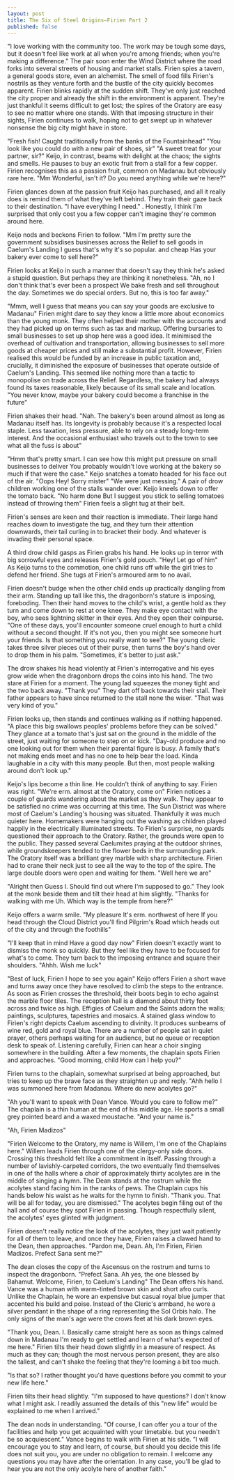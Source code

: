 ```yaml
---
layout: post
title: The Six of Steel Origins—Firien Part 2
published: false
---
```


"I love working with the community too. The work may be tough some days, but it doesn't feel like work at all when you're among friends; when you're making a difference." The pair soon enter the Wind District where the road forks into several streets of housing and market stalls. Firien spies a tavern, a general goods store, even an alchemist. The smell of food fills Firien's nostrils as they venture forth and the bustle of the city quickly becomes apparent. Firien blinks rapidly at the sudden shift. They've only just reached the city proper and already the shift in the environment is apparent. They're just thankful it seems difficult to get lost; the spires of the Oratory are easy to see no matter where one stands. With that imposing structure in their sights, Firien continues to walk, hoping not to get swept up in whatever nonsense the big city might have in store.

"Fresh fish! Caught traditionally from the banks of the Fountainhead"
"You look like you could do with a new pair of shoes, sir"
"A sweet treat for your partner, sir?"
Keijo, in contrast, beams with delight at the chaos; the sights and smells. He pauses to buy an exotic fruit from a stall for a few copper. Firien recognises this as a passion fruit, common on Madanau but obviously rare here.
"Mm Wonderful, isn't it? Do you need anything while we're here?"

Firien glances down at the passion fruit Keijo has purchased, and all it really does is remind them of what they've left behind. They train their gaze back to their destination.
"I have everything I need."
. Honestly, I think I'm surprised that only cost you a few copper can't imagine they're common around here.

Keijo nods and beckons Firien to follow.
"Mm I'm pretty sure the government subsidises businesses across the Relief to sell goods in Caelum's Landing I guess that's why it's so popular. and cheap Has your bakery ever come to sell here?"

Firien looks at Keijo in such a manner that doesn't say they think he's asked a stupid question. But perhaps they are thinking it nonetheless.
"Ah, no I don't think that's ever been a prospect We bake fresh and sell throughout the day. Sometimes we do special orders. But no, this is too far away."

"Mmm, well I guess that means you can say your goods are exclusive to Madanau"
Firien might dare to say they know a little more about economics than the young monk. They often helped their mother with the accounts and they had picked up on terms such as tax and markup. Offering bursaries to small businesses to set up shop here was a good idea. It minimised the overhead of cultivation and transportation, allowing businesses to sell more goods at cheaper prices and still make a substantial profit. However, Firien realised this would be funded by an increase in public taxation and, crucially, it diminished the exposure of businesses that operate outside of Caelum's Landing. This seemed like nothing more than a tactic to monopolise on trade across the Relief. Regardless, the bakery had always found its taxes reasonable, likely because of its small scale and location.
"You never know, maybe your bakery could become a franchise in the future"

Firien shakes their head.
"Nah. The bakery's been around almost as long as Madanau itself has. Its longevity is probably because it's a respected local staple. Less taxation, less pressure, able to rely on a steady long-term interest. And the occasional enthusiast who travels out to the town to see what all the fuss is about"

"Hmm that's pretty smart. I can see how this might put pressure on small businesses to deliver You probably wouldn't love working at the bakery so much if that were the case."
Keijo snatches a tomato headed for his face out of the air.
"Oops Hey! Sorry mister"
"We were just messing."
A pair of drow children working one of the stalls wander over. Keijo kneels down to offer the tomato back.
"No harm done But I suggest you stick to selling tomatoes instead of throwing them"
Firien feels a slight tug at their belt.

Firien's senses are keen and their reaction is immediate. Their large hand reaches down to investigate the tug, and they turn their attention downwards, their tail curling in to bracket their body. And whatever is invading their personal space.

A third drow child gasps as Firien grabs his hand. He looks up in terror with big sorrowful eyes and releases Firien's gold pouch.
"Hey! Let go of him"
As Keijo turns to the commotion, one child runs off while the girl tries to defend her friend. She tugs at Firien's armoured arm to no avail.

Firien doesn't budge when the other child ends up practically dangling from their arm. Standing up tall like this, the dragonborn's stature is imposing, foreboding. Then their hand moves to the child's wrist, a gentle hold as they turn and come down to rest at one knee. They make eye contact with the boy, who sees lightning skitter in their eyes. And they open their coinpurse.
"One of these days, you'll encounter someone cruel enough to hurt a child without a second thought. If it's not you, then you might see someone hurt your friends. Is that something you really want to see?"
The young cleric takes three silver pieces out of their purse, then turns the boy's hand over to drop them in his palm.
"Sometimes, it's better to just ask."

The drow shakes his head violently at Firien's interrogative and his eyes grow wide when the dragonborn drops the coins into his hand. The two stare at Firien for a moment. The young lad squeezes the money tight and the two back away.
"Thank you"
They dart off back towards their stall. Their father appears to have since returned to the stall none the wiser.
"That was very kind of you."

Firien looks up, then stands and continues walking as if nothing happened.
"A place this big swallows peoples' problems before they can be solved."
They glance at a tomato that's just sat on the ground in the middle of the street, just waiting for someone to step on or kick.
"Day-old produce and no one looking out for them when their parental figure is busy. A family that's not making ends meet and has no one to help bear the load. Kinda laughable in a city with this many people. But then, most people walking around don't look up."

Keijo's lips become a thin line. He couldn't think of anything to say. Firien was right.
"We're erm. almost at the Oratory, come on"
Firien notices a couple of guards wandering about the market as they walk. They appear to be satisfied no crime was occurring at this time. The Sun District was where most of Caelum's Landing's housing was situated. Thankfully it was much quieter here. Homemakers were hanging out the washing as children played happily in the electrically illuminated streets. To Firien's surprise, no guards questioned their approach to the Oratory. Rather, the grounds were open to the public. They passed several Caelumites praying at the outdoor shrines, while groundskeepers tended to the flower beds in the surrounding park. The Oratory itself was a brilliant grey marble with sharp architecture. Firien had to crane their neck just to see all the way to the top of the spire. The large double doors were open and waiting for them.
"Well here we are"

"Alright then Guess I. Should find out where I'm supposed to go."
They look at the monk beside them and tilt their head at him slightly.
"Thanks for walking with me Uh. Which way is the temple from here?"

Keijo offers a warm smile.
"My pleasure It's erm. northwest of here If you head through the Cloud District you'll find Pilgrim's Road which heads out of the city and through the foothills"

"I'll keep that in mind Have a good day now"
Firien doesn't exactly want to dismiss the monk so quickly. But they feel like they have to be focused for what's to come. They turn back to the imposing entrance and square their shoulders.
"Ahhh. Wish me luck"

"Best of luck, Firien I hope to see you again"
Keijo offers Firien a short wave and turns away once they have resolved to climb the steps to the entrance. As soon as Firien crosses the threshold, their boots begin to echo against the marble floor tiles. The reception hall is a diamond about thirty foot across and twice as high. Effigies of Caelum and the Saints adorn the walls; paintings, sculptures, tapestries and mosaics. A stained glass window to Firien's right depicts Caelum ascending to divinity. It produces sunbeams of wine red, gold and royal blue. There are a number of people sat in quiet prayer, others perhaps waiting for an audience, but no queue or reception desk to speak of. Listening carefully, Firien can hear a choir singing somewhere in the building. After a few moments, the chaplain spots Firien and approaches.
"Good morning, child How can I help you?"

Firien turns to the chaplain, somewhat surprised at being approached, but tries to keep up the brave face as they straighten up and reply.
"Ahh hello I was summoned here from Madanau. Where do new acolytes go?"

"Ah you'll want to speak with Dean Vance. Would you care to follow me?"
The chaplain is a thin human at the end of his middle age. He sports a small grey pointed beard and a waxed moustache.
"And your name is."

"Ah, Firien Madizos"

"Firien Welcome to the Oratory, my name is Willem, I'm one of the Chaplains here."
Willem leads Firien through one of the clergy-only side doors. Crossing this threshold felt like a commitment in itself. Passing through a number of lavishly-carpeted corridors, the two eventually find themselves in one of the halls where a choir of approximately thirty acolytes are in the middle of singing a hymn. The Dean stands at the rostrum while the acolytes stand facing him in the ranks of pews. The Chaplain cups his hands below his waist as he waits for the hymn to finish.
"Thank you. That will be all for today, you are dismissed."
The acolytes begin filing out of the hall and of course they spot Firien in passing. Though respectfully silent, the acolytes' eyes glinted with judgment.

Firien doesn't really notice the look of the acolytes, they just wait patiently for all of them to leave, and once they have, Firien raises a clawed hand to the Dean, then approaches.
"Pardon me, Dean. Ah, I'm Firien, Firien Madizos. Prefect Sana sent me?"

The dean closes the copy of the Ascensus on the rostrum and turns to inspect the dragonborn.
"Prefect Sana. Ah yes, the one blessed by Bahamut. Welcome, Firien, to Caelum's Landing"
The Dean offers his hand. Vance was a human with warm-tinted brown skin and short afro curls. Unlike the Chaplain, he wore an expensive but casual royal blue jumper that accented his build and poise. Instead of the Cleric's armband, he wore a silver pendant in the shape of a ring representing the Sol Orbis halo. The only signs of the man's age were the crows feet at his dark brown eyes.

"Thank you, Dean. I. Basically came straight here as soon as things calmed down in Madanau I'm ready to get settled and learn of what's expected of me here."
Firien tilts their head down slightly in a measure of respect. As much as they can; though the most nervous person present, they are also the tallest, and can't shake the feeling that they're looming a bit too much.

"Is that so? I rather thought you'd have questions before you commit to your new life here."

Firien tilts their head slightly.
"I'm supposed to have questions? I don't know what I might ask. I readily assumed the details of this "new life" would be explained to me when I arrived."

The dean nods in understanding.
"Of course, I can offer you a tour of the facilities and help you get acquainted with your timetable. but you needn't be so acquiescent."
Vance begins to walk with Firien at his side.
"I will encourage you to stay and learn, of course, but should you decide this life does not suit you, you are under no obligation to remain. I welcome any questions you may have after the orientation. In any case, you'll be glad to hear you are not the only acolyte here of another faith."
